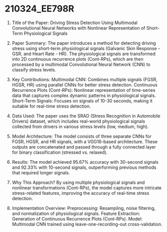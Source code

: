 # 210324_EE798R
1. Title of the Paper:
Driving Stress Detection Using Multimodal Convolutional Neural Networks with Nonlinear Representation of Short-Term Physiological Signals

2. Paper Summary:
The paper introduces a method for detecting driving stress using short-term physiological signals (Galvanic Skin Response - GSR, and Heart Rate - HR). The physiological signals are transformed into 2D continuous recurrence plots (Cont-RPs), which are then processed by a multimodal Convolutional Neural Network (CNN) to classify stress levels.

3. Key Contributions:
Multimodal CNN: Combines multiple signals (FGSR, HGSR, HR) using parallel CNNs for better stress detection.
Continuous Recurrence Plots (Cont-RPs): Nonlinear representation of time-series data that captures complex dynamic patterns in physiological signals.
Short-Term Signals: Focuses on signals of 10-30 seconds, making it suitable for real-time stress detection.

4. Data Used:
The paper uses the SRAD (Stress Recognition in Automobile Drivers) dataset, which includes real-world physiological signals collected from drivers in various stress levels (low, medium, high).

5. Model Architecture:
The model consists of three separate CNNs for FGSR, HGSR, and HR signals, with a VGG16-based architecture. These outputs are concatenated and passed through a fully connected layer for binary classification (stressed vs. relaxed).

6. Results:
The model achieved 95.67% accuracy with 30-second signals and 92.33% with 10-second signals, outperforming previous methods that required longer signals.

7. Why This Approach?
By using multiple physiological signals and nonlinear transformations (Cont-RPs), the model captures more intricate stress-related features, improving the accuracy of real-time stress detection.

8. Implementation Overview:
Preprocessing: Resampling, noise filtering, and normalization of physiological signals.
Feature Extraction: Generation of Continuous Recurrence Plots (Cont-RPs).
Model: Multimodal CNN trained using leave-one-recording-out cross-validation.
